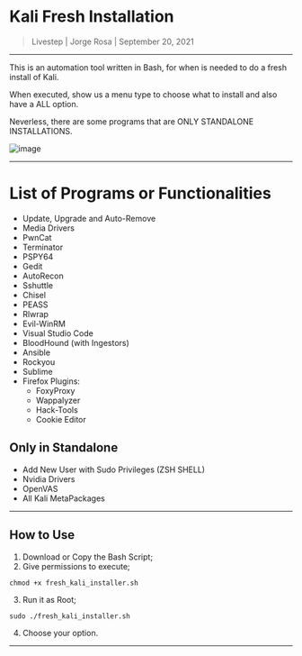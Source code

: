 # Kali Fresh Installation

> Livestep | Jorge Rosa | September 20, 2021

-----------------------------------------------

This is an automation tool written in Bash, for when is needed to do a fresh install of Kali.

When executed, show us a menu type to choose what to install and also have a ALL option.

Neverless, there are some programs that are ONLY STANDALONE INSTALLATIONS.

![image](https://user-images.githubusercontent.com/64553347/134066028-f0dc9e1f-2811-4c85-b364-7677a917612c.png)

----------------------------------------------------------------

# List of Programs or Functionalities

* Update, Upgrade and Auto-Remove
* Media Drivers
* PwnCat
* Terminator
* PSPY64
* Gedit
* AutoRecon
* Sshuttle
* Chisel
* PEASS
* Rlwrap
* Evil-WinRM
* Visual Studio Code
* BloodHound (with Ingestors)
* Ansible
* Rockyou
* Sublime
* Firefox Plugins:
    * FoxyProxy
    * Wappalyzer
    * Hack-Tools
    * Cookie Editor

## Only in Standalone

* Add New User with Sudo Privileges (ZSH SHELL)
* Nvidia Drivers
* OpenVAS
* All Kali MetaPackages

---------------------------------------------------------

## How to Use

1. Download or Copy the Bash Script;
2. Give permissions to execute;
```shell
chmod +x fresh_kali_installer.sh
```
3. Run it as Root;
```shell
sudo ./fresh_kali_installer.sh
```
4. Choose your option.

------------------------------------------------------
